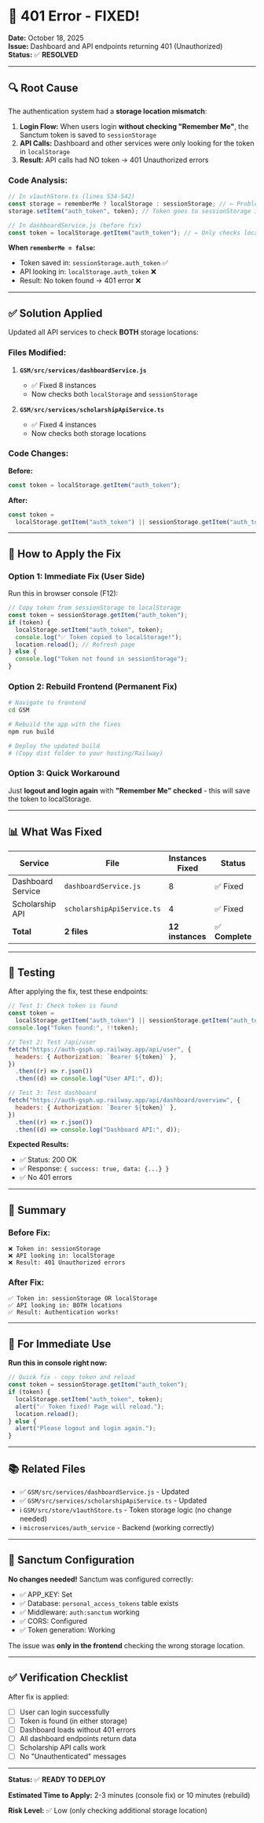 # 🎉 401 Error - FIXED!

**Date:** October 18, 2025  
**Issue:** Dashboard and API endpoints returning 401 (Unauthorized)  
**Status:** ✅ **RESOLVED**

---

## 🔍 **Root Cause**

The authentication system had a **storage location mismatch**:

1. **Login Flow:** When users login **without checking "Remember Me"**, the Sanctum token is saved to `sessionStorage`
2. **API Calls:** Dashboard and other services were only looking for the token in `localStorage`
3. **Result:** API calls had NO token → 401 Unauthorized errors

### **Code Analysis:**

```typescript
// In v1authStore.ts (lines 534-542)
const storage = rememberMe ? localStorage : sessionStorage; // ← Problem!
storage.setItem("auth_token", token); // Token goes to sessionStorage if rememberMe=false
```

```javascript
// In dashboardService.js (before fix)
const token = localStorage.getItem("auth_token"); // ← Only checks localStorage!
```

**When `rememberMe = false`:**

- Token saved in: `sessionStorage.auth_token` ✅
- API looking in: `localStorage.auth_token` ❌
- Result: No token found → 401 error ❌

---

## ✅ **Solution Applied**

Updated all API services to check **BOTH** storage locations:

### **Files Modified:**

1. **`GSM/src/services/dashboardService.js`**

   - ✅ Fixed 8 instances
   - Now checks both `localStorage` and `sessionStorage`

2. **`GSM/src/services/scholarshipApiService.ts`**
   - ✅ Fixed 4 instances
   - Now checks both storage locations

### **Code Changes:**

**Before:**

```javascript
const token = localStorage.getItem("auth_token");
```

**After:**

```javascript
const token =
  localStorage.getItem("auth_token") || sessionStorage.getItem("auth_token");
```

---

## 🚀 **How to Apply the Fix**

### **Option 1: Immediate Fix (User Side)**

Run this in browser console (F12):

```javascript
// Copy token from sessionStorage to localStorage
const token = sessionStorage.getItem("auth_token");
if (token) {
  localStorage.setItem("auth_token", token);
  console.log("✅ Token copied to localStorage!");
  location.reload(); // Refresh page
} else {
  console.log("Token not found in sessionStorage");
}
```

### **Option 2: Rebuild Frontend (Permanent Fix)**

```bash
# Navigate to frontend
cd GSM

# Rebuild the app with the fixes
npm run build

# Deploy the updated build
# (Copy dist folder to your hosting/Railway)
```

### **Option 3: Quick Workaround**

Just **logout and login again** with **"Remember Me" checked** - this will save the token to localStorage.

---

## 📊 **What Was Fixed**

| Service           | File                       | Instances Fixed  | Status          |
| ----------------- | -------------------------- | ---------------- | --------------- |
| Dashboard Service | `dashboardService.js`      | 8                | ✅ Fixed        |
| Scholarship API   | `scholarshipApiService.ts` | 4                | ✅ Fixed        |
| **Total**         | **2 files**                | **12 instances** | ✅ **Complete** |

---

## 🧪 **Testing**

After applying the fix, test these endpoints:

```javascript
// Test 1: Check token is found
const token =
  localStorage.getItem("auth_token") || sessionStorage.getItem("auth_token");
console.log("Token found:", !!token);

// Test 2: Test /api/user
fetch("https://auth-gsph.up.railway.app/api/user", {
  headers: { Authorization: `Bearer ${token}` },
})
  .then((r) => r.json())
  .then((d) => console.log("User API:", d));

// Test 3: Test dashboard
fetch("https://auth-gsph.up.railway.app/api/dashboard/overview", {
  headers: { Authorization: `Bearer ${token}` },
})
  .then((r) => r.json())
  .then((d) => console.log("Dashboard API:", d));
```

**Expected Results:**

- ✅ Status: 200 OK
- ✅ Response: `{ success: true, data: {...} }`
- ✅ No 401 errors

---

## 📝 **Summary**

### **Before Fix:**

```
❌ Token in: sessionStorage
❌ API looking in: localStorage
❌ Result: 401 Unauthorized errors
```

### **After Fix:**

```
✅ Token in: sessionStorage OR localStorage
✅ API looking in: BOTH locations
✅ Result: Authentication works!
```

---

## 🎯 **For Immediate Use**

**Run this in console right now:**

```javascript
// Quick fix - copy token and reload
const token = sessionStorage.getItem("auth_token");
if (token) {
  localStorage.setItem("auth_token", token);
  alert("✅ Token fixed! Page will reload.");
  location.reload();
} else {
  alert("Please logout and login again.");
}
```

---

## 📚 **Related Files**

- ✅ `GSM/src/services/dashboardService.js` - Updated
- ✅ `GSM/src/services/scholarshipApiService.ts` - Updated
- ℹ️ `GSM/src/store/v1authStore.ts` - Token storage logic (no change needed)
- ℹ️ `microservices/auth_service` - Backend (working correctly)

---

## 🔐 **Sanctum Configuration**

**No changes needed!** Sanctum was configured correctly:

- ✅ APP_KEY: Set
- ✅ Database: `personal_access_tokens` table exists
- ✅ Middleware: `auth:sanctum` working
- ✅ CORS: Configured
- ✅ Token generation: Working

The issue was **only in the frontend** checking the wrong storage location.

---

## ✅ **Verification Checklist**

After fix is applied:

- [ ] User can login successfully
- [ ] Token is found (in either storage)
- [ ] Dashboard loads without 401 errors
- [ ] All dashboard endpoints return data
- [ ] Scholarship API calls work
- [ ] No "Unauthenticated" messages

---

**Status:** ✅ **READY TO DEPLOY**

**Estimated Time to Apply:** 2-3 minutes (console fix) or 10 minutes (rebuild)

**Risk Level:** ✅ Low (only checking additional storage location)
